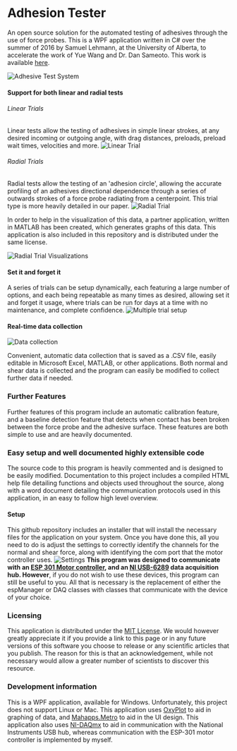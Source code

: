 # Adhesion Tester
An open source solution for the automated testing of adhesives through the use of force probes. This is a WPF application written in C# over the summer of 2016 by Samuel Lehmann, at the University of Alberta, to accelerate the work of Yue Wang and Dr. Dan Sameoto. This work is available [here](https://www.ncbi.nlm.nih.gov/pubmed/28038311 "Paper"). 

![Adhesive Test System](https://raw.githubusercontent.com/slehmann1/adhesion_tester/master/res/AdhesiveTestSystem.PNG)

#### Support for both linear and radial tests
###### Linear Trials
Linear tests allow the testing of adhesives in simple linear strokes, at any desired incoming or outgoing angle, with drag distances, preloads, preload wait times, velocities and more. 
![Linear Trial](https://raw.githubusercontent.com/slehmann1/adhesion_tester/master/res/mainPage.png)

###### Radial Trials
Radial tests allow the testing of an 'adhesion circle', allowing the accurate profiling of an adhesives directional dependence through a series of outwards strokes of a force probe radiating from a centerpoint. This trial type is more heavily detailed in our paper.
![Radial Trial](https://raw.githubusercontent.com/slehmann1/adhesion_tester/master/res/radial%20trial.gif)

In order to help in the visualization of this data, a partner application, written in MATLAB has been created, which generates graphs of this data. This application is also included in this repository and is distributed under the same license.

![Radial Trial Visualizations](https://raw.githubusercontent.com/slehmann1/adhesion_tester/master/res/radialGraphs.jpg)

#### Set it and forget it 
A series of trials can be setup dynamically, each featuring a large number of options, and each being repeatable as many times as desired, allowing set it and forget it usage, where trials can be run for days at a time with no maintenance, and complete confidence.
![Multiple trial setup](https://raw.githubusercontent.com/slehmann1/adhesion_tester/master/res/linear%20trial.gif)

#### Real-time data collection
![Data collection](https://raw.githubusercontent.com/slehmann1/adhesion_tester/master/res/dynamicGraphs.gif)

Convenient, automatic data collection that is saved as a .CSV file, easily editable  in Microsoft Excel, MATLAB, or other applications. Both normal and shear data is collected and the program can easily be modified to collect further data if needed.

### Further Features
Further features of this program include an automatic calibration feature, and a baseline detection feature that detects when contact has been broken between the force probe and the adhesive surface. These features are both simple to use and are heavily documented.

### Easy setup and well documented highly extensible code
The source code to this program is heavily commented and is designed to be easily modified. Documentation to this project includes a compiled HTML help file detailing functions and objects used throughout the source, along with a word document detailing the communication protocols used in this application, in an easy to follow high level overview.
#### Setup
This github repository includes an installer that will install the necessary files for the application on your system. Once you have done this, all you need to do is adjust the settings to correctly identify the channels for the normal and shear force, along with identifying the com port that the motor controller uses. ![Settings](https://raw.githubusercontent.com/slehmann1/adhesion_tester/master/res/settings.png) **This program was designed to communicate with an [ESP 301 Motor controller], and an [NI USB-6289] data acquisition hub. However**, if you do not wish to use these devices, this program can still be useful to you. All that is necessary is the replacement of either the espManager or DAQ classes with classes that communicate with the device of your choice.

### Licensing
This application is distributed under the [MIT License]. We would however greatly appreciate it if you provide a link to this page or in any future versions of this software you choose to release or any scientific articles that you publish. The reason for this is that an acknowledgement, while not necessary would allow a greater number of scientists to discover this resource.

### Development information
This is a WPF application, available for Windows. Unfortunately, this project does not support Linux or Mac. This application uses [OxyPlot] to aid in graphing of data, and  [Mahapps.Metro] to aid in the UI design. This application also uses [NI-DAQmx] to aid in communication with the National Instruments USB hub, whereas communication with the ESP-301 motor controller is implemented by myself.


[ESP 301 Motor controller]: https://www.newport.com/f/esp301-3-axis-dc-and-stepper-motion-controller
[NI USB-6289]: http://sine.ni.com/nips/cds/view/p/lang/en/nid/209154
[OxyPlot]: http://www.oxyplot.org/
[Mahapps.Metro]: http://mahapps.com/
[NI-DAQmx]: http://www.ni.com/download/ni-daqmx-15.1.1/5665/en/
[MIT License]: https://opensource.org/licenses/MIT
